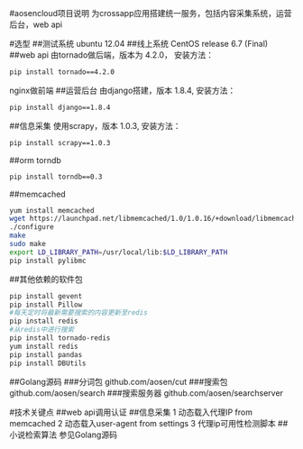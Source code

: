 #aosencloud项目说明
为crossapp应用搭建统一服务，包括内容采集系统，运营后台，web api

#选型
##测试系统
ubuntu 12.04
##线上系统
CentOS release 6.7 (Final)
##web api 
由tornado做后端，版本为 4.2.0， 安装方法：
```bash
pip install tornado==4.2.0
```
nginx做前端
##运营后台
由django搭建，版本 1.8.4, 安装方法：
```bash
pip install django==1.8.4
```
##信息采集
使用scrapy，版本 1.0.3, 安装方法：
```bash
pip install scrapy==1.0.3
```
##orm torndb
```bash
pip install torndb==0.3
```
##memcached
```bash
yum install memcached
wget https://launchpad.net/libmemcached/1.0/1.0.16/+download/libmemcached-1.0.16.tar.gz
./configure
make
sudo make
export LD_LIBRARY_PATH=/usr/local/lib:$LD_LIBRARY_PATH
pip install pylibmc
```
##其他依赖的软件包
```bash
pip install gevent
pip install Pillow
#每天定时将最新需要搜索的内容更新至redis
pip install redis
#从redis中进行搜索
pip install tornado-redis
yum install redis
pip install pandas
pip install DBUtils
```

##Golang源码
###分词包
github.com/aosen/cut
###搜索包
github.com/aosen/search
###搜索服务器
github.com/aosen/searchserver

#技术关键点
##web api调用认证
##信息采集
1 动态载入代理IP from memcached
2 动态载入user-agent from settings
3 代理ip可用性检测脚本
##小说检索算法
参见Golang源码
